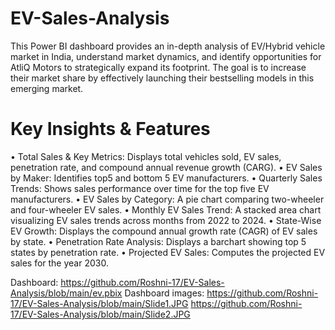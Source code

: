 # EV-Sales-Analysis
This Power BI dashboard provides an in-depth analysis of  EV/Hybrid vehicle market in India, understand market dynamics, and identify opportunities for AtliQ Motors to strategically expand its footprint. The goal is to increase their market share by effectively launching their bestselling models in this emerging market.

# Key Insights & Features 
•	Total Sales & Key Metrics: Displays total vehicles sold, EV sales, penetration rate, and compound annual revenue growth (CARG).
•	EV Sales by Maker: Identifies top5 and bottom 5 EV manufacturers.
•	Quarterly Sales Trends: Shows sales performance over time for the top five EV manufacturers.
•	EV Sales by Category: A pie chart comparing two-wheeler and four-wheeler EV sales.
•	Monthly EV Sales Trend: A stacked area chart visualizing EV sales trends across months from 2022 to 2024.
•	State-Wise EV Growth: Displays the compound annual growth rate (CAGR) of EV sales by state.
•	Penetration Rate Analysis: Displays a barchart showing top 5 states by penetration rate.
•	Projected EV Sales: Computes the projected EV sales for the year 2030.

Dashboard: https://github.com/Roshni-17/EV-Sales-Analysis/blob/main/ev.pbix
Dashboard images: https://github.com/Roshni-17/EV-Sales-Analysis/blob/main/Slide1.JPG
                  https://github.com/Roshni-17/EV-Sales-Analysis/blob/main/Slide2.JPG
